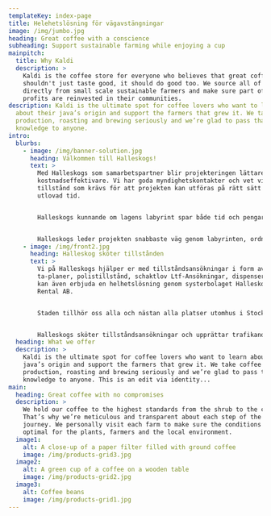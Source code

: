 ```yaml
---
templateKey: index-page
title: Helehetslösning för vägavstängningar
image: /img/jumbo.jpg
heading: Great coffee with a conscience
subheading: Support sustainable farming while enjoying a cup
mainpitch:
  title: Why Kaldi
  description: >
    Kaldi is the coffee store for everyone who believes that great coffee
    shouldn't just taste good, it should do good too. We source all of our beans
    directly from small scale sustainable farmers and make sure part of the
    profits are reinvested in their communities.
description: Kaldi is the ultimate spot for coffee lovers who want to learn
  about their java’s origin and support the farmers that grew it. We take coffee
  production, roasting and brewing seriously and we’re glad to pass that
  knowledge to anyone.
intro:
  blurbs:
    - image: /img/banner-solution.jpg
      heading: Välkommen till Halleskogs!
      text: >
        Med Halleskogs som samarbetspartner blir projekteringen lättare och
        kostnadseffektivare. Vi har goda myndighetskontakter och vet vilka
        tillstånd som krävs för att projekten kan utföras på rätt sätt inom
        utlovad tid.


        Halleskogs kunnande om lagens labyrint spar både tid och pengar. Du lämnar helt enkelt papperskrånglet till oss och använder tiden till det som du och ditt företag är bäst på.


        Halleskogs leder projekten snabbaste väg genom labyrinten, ordnar alla nödvändiga tillstånd, upprättar etablerings- och TA-planer och söker polistillstånd när det behövs. Planeringen blir hållbar och säker med Halleskogs.
    - image: /img/front2.jpg
      heading: Halleskog sköter tillstånden
      text: >
        Vi på Halleskogs hjälper er med tillståndsansökningar i form av
        ta-planer, polistillstånd, schaktlov Ltf-Ansökningar, dispenser m.m. Vi
        kan även erbjuda en helhetslösning genom systerbolaget Halleskog&Hansson
        Rental AB.


        Staden tillhör oss alla och nästan alla platser utomhus i Stockholms stad där allmänheten kan röra sig är offentlig plats: trottoaren, torget och parken. Även en del ytor inomhus är offentlig plats, till exempel passager i inomhusgallerior. Om en offentlig plats skall användas till något annat än vad som sägs i detaljplanen behövs polistillstånd.


        Halleskogs sköter tillståndsansökningar och upprättar trafikanordnings- och APD-planer för entreprenörer inom branscher som vatten och avlopp, gas, fjärrvärme, fjärrkyla, el, tele, renoveringar av fastigheter gator och nybyggnation av fastigheter gator m.m.
  heading: What we offer
  description: >
    Kaldi is the ultimate spot for coffee lovers who want to learn about their
    java’s origin and support the farmers that grew it. We take coffee
    production, roasting and brewing seriously and we’re glad to pass that
    knowledge to anyone. This is an edit via identity...
main:
  heading: Great coffee with no compromises
  description: >
    We hold our coffee to the highest standards from the shrub to the cup.
    That’s why we’re meticulous and transparent about each step of the coffee’s
    journey. We personally visit each farm to make sure the conditions are
    optimal for the plants, farmers and the local environment.
  image1:
    alt: A close-up of a paper filter filled with ground coffee
    image: /img/products-grid3.jpg
  image2:
    alt: A green cup of a coffee on a wooden table
    image: /img/products-grid2.jpg
  image3:
    alt: Coffee beans
    image: /img/products-grid1.jpg
---
```

